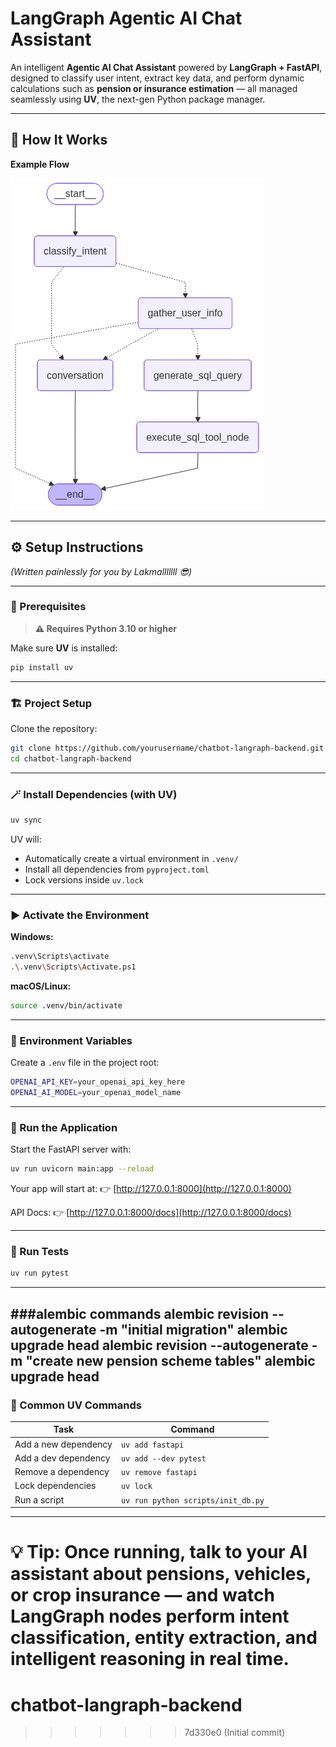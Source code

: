 # LangGraph Agentic AI Chat Assistant

An intelligent **Agentic AI Chat Assistant** powered by **LangGraph + FastAPI**, designed to classify user intent, extract key data, and perform dynamic calculations such as **pension or insurance estimation** — all managed seamlessly using **UV**, the next-gen Python package manager.

---

## 🧠 How It Works

**Example Flow**

![Agent Workflow](agent_workflow_graph.png)

---

## ⚙️ Setup Instructions

*(Written painlessly for you by Lakmalllllll 😎)*

---

### 🧩 Prerequisites

> **⚠️ Requires Python 3.10 or higher**

Make sure **UV** is installed:

```bash
pip install uv
```

---

### 🏗️ Project Setup

Clone the repository:

```bash
git clone https://github.com/yourusername/chatbot-langraph-backend.git
cd chatbot-langraph-backend
```

---

### 🪄 Install Dependencies (with UV)

```bash
uv sync
```

UV will:

* Automatically create a virtual environment in `.venv/`
* Install all dependencies from `pyproject.toml`
* Lock versions inside `uv.lock`

---

### ▶️ Activate the Environment

**Windows:**

```bash
.venv\Scripts\activate
.\.venv\Scripts\Activate.ps1
```

**macOS/Linux:**

```bash
source .venv/bin/activate
```

---

### 🔑 Environment Variables

Create a `.env` file in the project root:

```bash
OPENAI_API_KEY=your_openai_api_key_here
OPENAI_AI_MODEL=your_openai_model_name
```

---

### 🚀 Run the Application

Start the FastAPI server with:

```bash
uv run uvicorn main:app --reload
```

Your app will start at:
👉 [http://127.0.0.1:8000](http://127.0.0.1:8000)

API Docs:
👉 [http://127.0.0.1:8000/docs](http://127.0.0.1:8000/docs)

---

### 🧪 Run Tests

```bash
uv run pytest
```

---
###alembic commands
alembic revision --autogenerate -m "initial migration"
alembic upgrade head 
alembic revision --autogenerate -m "create new pension scheme tables"
alembic upgrade head 
-----

### 🧰 Common UV Commands

| Task                 | Command                            |
| -------------------- | ---------------------------------- |
| Add a new dependency | `uv add fastapi`                   |
| Add a dev dependency | `uv add --dev pytest`              |
| Remove a dependency  | `uv remove fastapi`                |
| Lock dependencies    | `uv lock`                          |
| Run a script         | `uv run python scripts/init_db.py` |

---

💡 **Tip:** Once running, talk to your AI assistant about pensions, vehicles, or crop insurance — and watch **LangGraph nodes** perform intent classification, entity extraction, and intelligent reasoning in real time.
=======
# chatbot-langraph-backend
>>>>>>> 7d330e0 (Initial commit)
